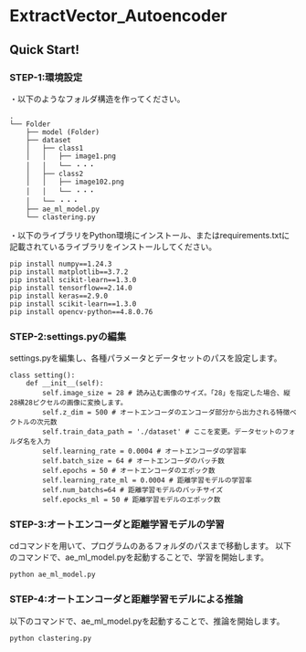 # ExtractVector_Autoencoder
## Quick Start!
### STEP-1:環境設定
・以下のようなフォルダ構造を作ってください。
```
.
└── Folder
    ├── model (Folder)
    ├── dataset
    │   ├── class1
    │   │   ├── image1.png
    │   │   └── ・・・
    │   ├── class2
    │   │   ├── image102.png
    │   │   └── ・・・
    │   └── ・・・
    ├── ae_ml_model.py
    └── clastering.py
```
  
・以下のライブラリをPython環境にインストール、またはrequirements.txtに記載されているライブラリをインストールしてください。
```
pip install numpy==1.24.3
pip install matplotlib==3.7.2
pip install scikit-learn==1.3.0
pip install tensorflow==2.14.0
pip install keras==2.9.0
pip install scikit-learn==1.3.0
pip install opencv-python==4.8.0.76
```
### STEP-2:settings.pyの編集
settings.pyを編集し、各種パラメータとデータセットのパスを設定します。
```
class setting():
    def __init__(self):
        self.image_size = 28 # 読み込む画像のサイズ。「28」を指定した場合、縦28横28ピクセルの画像に変換します。
        self.z_dim = 500 # オートエンコーダのエンコーダ部分から出力される特徴ベクトルの次元数
        self.train_data_path = './dataset' # ここを変更。データセットのフォルダ名を入力
        self.learning_rate = 0.0004 # オートエンコーダの学習率
        self.batch_size = 64 # オートエンコーダのバッチ数
        self.epochs = 50 # オートエンコーダのエポック数
        self.learning_rate_ml = 0.0004 # 距離学習モデルの学習率
        self.num_batchs=64 # 距離学習モデルのバッチサイズ
        self.epocks_ml = 50 # 距離学習モデルのエポック数
```
### STEP-3:オートエンコーダと距離学習モデルの学習
cdコマンドを用いて、プログラムのあるフォルダのパスまで移動します。
以下のコマンドで、ae_ml_model.pyを起動することで、学習を開始します。
```
python ae_ml_model.py
```

### STEP-4:オートエンコーダと距離学習モデルによる推論
以下のコマンドで、ae_ml_model.pyを起動することで、推論を開始します。
```
python clastering.py
```

